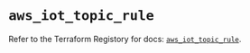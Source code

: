 # `aws_iot_topic_rule`

Refer to the Terraform Registory for docs: [`aws_iot_topic_rule`](https://registry.terraform.io/providers/hashicorp/aws/5.8.0/docs/resources/iot_topic_rule).
